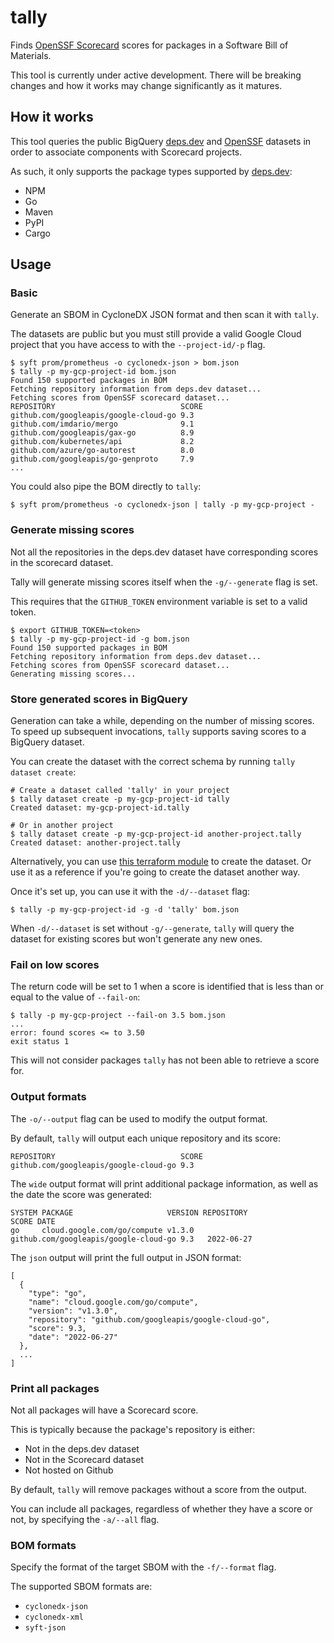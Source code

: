 # tally

Finds [OpenSSF Scorecard](https://github.com/ossf/scorecard) scores for packages
in a Software Bill of Materials.

This tool is currently under active development. There will be breaking changes
and how it works may change significantly as it matures.

## How it works

This tool queries the public BigQuery [deps.dev](https://deps.dev/data) and
[OpenSSF](https://github.com/ossf/scorecard#public-data) datasets in order to
associate components with Scorecard projects.

As such, it only supports the package types supported by
[deps.dev](https://deps.dev/):

- NPM
- Go
- Maven
- PyPI
- Cargo

## Usage

### Basic

Generate an SBOM in CycloneDX JSON format and then scan it with `tally`.

The datasets are public but you must still provide a valid Google Cloud project
that you have access to with the `--project-id/-p` flag.

```
$ syft prom/prometheus -o cyclonedx-json > bom.json
$ tally -p my-gcp-project-id bom.json
Found 150 supported packages in BOM
Fetching repository information from deps.dev dataset...
Fetching scores from OpenSSF scorecard dataset...
REPOSITORY                            SCORE
github.com/googleapis/google-cloud-go 9.3
github.com/imdario/mergo              9.1
github.com/googleapis/gax-go          8.9
github.com/kubernetes/api             8.2
github.com/azure/go-autorest          8.0
github.com/googleapis/go-genproto     7.9
...
```

You could also pipe the BOM directly to `tally`:

```
$ syft prom/prometheus -o cyclonedx-json | tally -p my-gcp-project -
```

### Generate missing scores

Not all the repositories in the deps.dev dataset have corresponding scores in
the scorecard dataset.

Tally will generate missing scores itself when the `-g/--generate` flag is set.

This requires that the `GITHUB_TOKEN` environment variable is set to a valid
token.

```
$ export GITHUB_TOKEN=<token>
$ tally -p my-gcp-project-id -g bom.json
Found 150 supported packages in BOM
Fetching repository information from deps.dev dataset...
Fetching scores from OpenSSF scorecard dataset...
Generating missing scores...
```

### Store generated scores in BigQuery

Generation can take a while, depending on the number of missing scores. To speed
up subsequent invocations, `tally` supports saving scores to a BigQuery dataset.

You can create the dataset with the correct schema by running `tally dataset create`:

```
# Create a dataset called 'tally' in your project
$ tally dataset create -p my-gcp-project-id tally
Created dataset: my-gcp-project-id.tally

# Or in another project
$ tally dataset create -p my-gcp-project-id another-project.tally
Created dataset: another-project.tally
```

Alternatively, you can use [this terraform module](./terraform/dataset) to
create the dataset. Or use it as a reference if you're going to create the
dataset another way.

Once it's set up, you can use it with the `-d/--dataset` flag:

```
$ tally -p my-gcp-project-id -g -d 'tally' bom.json
```

When `-d/--dataset` is set without `-g/--generate`, `tally` will query the
dataset for existing scores but won't generate any new ones.

### Fail on low scores

The return code will be set to 1 when a score is identified that is less than
or equal to the value of `--fail-on`:

```
$ tally -p my-gcp-project --fail-on 3.5 bom.json
...
error: found scores <= to 3.50
exit status 1
```

This will not consider packages `tally` has not been able to retrieve a score
for.

### Output formats

The `-o/--output` flag can be used to modify the output format.

By default, `tally` will output each unique repository and its score:

```
REPOSITORY                            SCORE
github.com/googleapis/google-cloud-go 9.3
```

The `wide` output format will print additional package information, as well as
the date the score was generated:

```
SYSTEM PACKAGE                     VERSION REPOSITORY                            SCORE DATE
go     cloud.google.com/go/compute v1.3.0  github.com/googleapis/google-cloud-go 9.3   2022-06-27
```

The `json` output will print the full output in JSON format:

```
[
  {
    "type": "go",
    "name": "cloud.google.com/go/compute",
    "version": "v1.3.0",
    "repository": "github.com/googleapis/google-cloud-go",
    "score": 9.3,
    "date": "2022-06-27"
  },
  ...
]
```

### Print all packages

Not all packages will have a Scorecard score.

This is typically because the package's repository is either:

- Not in the deps.dev dataset
- Not in the Scorecard dataset
- Not hosted on Github

By default, `tally` will remove packages without a score from the output.

You can include all packages, regardless of whether they have a score or not, by
specifying the `-a/--all` flag.

### BOM formats

Specify the format of the target SBOM with the `-f/--format` flag.

The supported SBOM formats are:

- `cyclonedx-json`
- `cyclonedx-xml`
- `syft-json`
